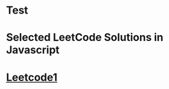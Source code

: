 # Test
# Selected LeetCode Solutions in Javascript

# [Leetcode1](https://github.com/mokhc/Javascript_LeetCode/blob/main/LeetCode1.js)
